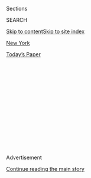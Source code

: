 <div id="app">

<div>

<div>

<div>

<div class="NYTAppHideMasthead css-1q2w90k e1suatyy0">

<div class="section css-ui9rw0 e1suatyy2">

<div class="css-eph4ug er09x8g0">

<div class="css-6n7j50">

</div>

<span class="css-1dv1kvn">Sections</span>

<div class="css-10488qs">

<span class="css-1dv1kvn">SEARCH</span>

</div>

[Skip to content](#site-content)[Skip to site index](#site-index)

</div>

<div id="masthead-section-label" class="css-1wr3we4 eaxe0e00">

[New
York](https://www.nytimes.com/section/nyregion)

</div>

<div class="css-10698na e1huz5gh0">

</div>

</div>

<div id="masthead-bar-one" class="section hasLinks css-15hmgas e1csuq9d3">

<div class="css-uqyvli e1csuq9d0">

</div>

<div class="css-1uqjmks e1csuq9d1">

</div>

<div class="css-9e9ivx">

[](https://myaccount.nytimes.com/auth/login?response_type=cookie&client_id=vi)

</div>

<div class="css-1bvtpon e1csuq9d2">

[Today’s
Paper](https://www.nytimes.com/section/todayspaper)

</div>

</div>

</div>

</div>

<div data-aria-hidden="false">

<div id="site-content" data-role="main">

<div>

<div class="css-1aor85t" style="opacity:0.000000001;z-index:-1;visibility:hidden">

<div class="css-1hqnpie">

<div class="css-epjblv">

<span class="css-17xtcya">[New
York](/section/nyregion)</span><span class="css-x15j1o">|</span><span class="css-fwqvlz">Tech
C.E.O.’s Former Assistant Charged With His Grisly
Murder</span>

</div>

<div class="css-k008qs">

<div class="css-1iwv8en">

<span class="css-18z7m18"></span>

<div>

</div>

</div>

<span class="css-1n6z4y">https://nyti.ms/2OAXcJi</span>

<div class="css-1705lsu">

<div class="css-4xjgmj">

<div class="css-4skfbu" data-role="toolbar" data-aria-label="Social Media Share buttons, Save button, and Comments Panel with current comment count" data-testid="share-tools">

  - 
  - 
  - 
  - 
    
    <div class="css-6n7j50">
    
    </div>

  - 
  - 

</div>

</div>

</div>

</div>

</div>

</div>

<div id="NYT_TOP_BANNER_REGION" class="css-13pd83m">

</div>

<div id="top-wrapper" class="css-1sy8kpn">

<div id="top-slug" class="css-l9onyx">

Advertisement

</div>

[Continue reading the main
story](#after-top)

<div class="ad top-wrapper" style="text-align:center;height:100%;display:block;min-height:250px">

<div id="top" class="place-ad" data-position="top" data-size-key="top">

</div>

</div>

<div id="after-top">

</div>

</div>

<div>

<div id="sponsor-wrapper" class="css-1hyfx7x">

<div id="sponsor-slug" class="css-19vbshk">

Supported by

</div>

[Continue reading the main
story](#after-sponsor)

<div id="sponsor" class="ad sponsor-wrapper" style="text-align:center;height:100%;display:block">

</div>

<div id="after-sponsor">

</div>

</div>

<div class="css-186x18t">

</div>

<div class="css-1vkm6nb ehdk2mb0">

# Tech C.E.O.’s Former Assistant Charged With His Grisly Murder

</div>

The police said the former employee, who had been fired for stealing
$90,000, stabbed and dismembered Fahim Saleh in his Manhattan apartment.

<div class="css-79elbk" data-testid="photoviewer-wrapper">

<div class="css-z3e15g" data-testid="photoviewer-wrapper-hidden">

</div>

<div class="css-1a48zt4 ehw59r15" data-testid="photoviewer-children">

![<span class="css-16f3y1r e13ogyst0" data-aria-hidden="true">Fahim
Saleh was born in Saudi Arabia to Bangladeshi parents who eventually
settled near Poughkeepsie,
N.Y.</span>](https://static01.nyt.com/images/2020/07/16/nyregion/00nycmurder-hfo/00nycmurder-hfo-articleLarge.jpg?quality=75&auto=webp&disable=upscale)

</div>

</div>

<div class="css-18e8msd">

<div class="css-vp77d3 epjyd6m0">

<div class="css-1baulvz">

By [<span class="css-1baulvz" itemprop="name">William K.
Rashbaum</span>](https://www.nytimes.com/by/william-k-rashbaum),
[<span class="css-1baulvz" itemprop="name">Alan
Feuer</span>](https://www.nytimes.com/by/alan-feuer) and
[<span class="css-1baulvz last-byline" itemprop="name">Michael
Gold</span>](https://www.nytimes.com/by/michael-gold)

</div>

</div>

  - 
    
    <div class="css-ld3wwf e16638kd2">
    
    Published July 17, 2020Updated July 19,
    2020
    
    </div>

  - 
    
    <div class="css-4xjgmj">
    
    <div class="css-pvvomx" data-role="toolbar" data-aria-label="Social Media Share buttons, Save button, and Comments Panel with current comment count" data-testid="share-tools">
    
      - 
      - 
      - 
      - 
        
        <div class="css-6n7j50">
        
        </div>
    
      - 
      - 
    
    </div>
    
    </div>

</div>

</div>

<div class="section meteredContent css-1r7ky0e" name="articleBody" itemprop="articleBody">

<div class="css-1fanzo5 StoryBodyCompanionColumn">

<div class="css-53u6y8">

When a young tech entrepreneur with a history of doing business in
Nigeria and Bangladesh was found dismembered this week in his
multimillion dollar Manhattan condominium, the case at first seemed to
have all the trappings of an international thriller.

Someone in a black suit, a mask and latex gloves had followed the
victim, Fahim Saleh, into his apartment while carrying a duffel bag, a
security video showed. The person then subdued Mr. Saleh with a Taser,
stabbed him to death and returned the next day to dismember him with an
electric saw, the police said. One law enforcement official said it
“looked like a professional job.”

But instead of leading detectives toward Mr. Saleh’s overseas business
projects, the evidence quickly pointed to someone close to home, the
police said: his onetime personal assistant.

</div>

</div>

<div class="css-1fanzo5 StoryBodyCompanionColumn">

<div class="css-53u6y8">

On Friday, the former assistant, Tyrese Devon Haspil, 21, was arrested
and charged with murdering Mr. Saleh, 33. Some investigators theorized
that the suspect had tried to make the killing look like a professional
assassination to divert attention from himself.

</div>

</div>

![<span class="css-16f3y1r e13ogyst0">Tyrese Devon Haspil was charged in
the murder of Fahim Saleh, a young tech entrepreneur who was found
dismembered in his luxury Manhattan
condo.</span><span class="css-cch8ym"><span class="css-1dv1kvn">Credit</span><span class="css-cnj6d5 e1z0qqy90" itemprop="copyrightHolder"><span class="css-1ly73wi e1tej78p0">Credit...</span><span>Yuki
Iwamura for The New York
Times</span></span></span>](https://static01.nyt.com/images/2020/07/17/nyregion/17nycmurderNEW/merlin_174686763_a37bfc56-6d6a-49e6-88d7-cf4ac19c3294-videoSixteenByNine3000.jpg)

<div class="css-1fanzo5 StoryBodyCompanionColumn">

<div class="css-53u6y8">

“Mr. Haspil was Mr. Saleh’s executive assistant and handled his finances
and personal matters,” **** the chief of detectives, Rodney K. Harrison,
said at a brief news conference on Friday afternoon. “It is also
believed that he **** owed the victim a significant amount of money.”

According to three officials briefed on the matter, Mr. Saleh had
discovered that Mr. Haspil had stolen roughly $90,000 from him. Though
Mr. Saleh, who friends said was a generous man, fired Mr. Haspil, he did
not report the theft, the officials said. He even offered to arrange a
way for his former employee to work off his debt in what amounted to a
payment plan.

Mr. Haspil, a Long Island native who had recently attended Hofstra
University, was arrested at 8:45 a.m. on Friday in the lobby of a
building at 172 Crosby Street in SoHo, where he had been staying in an
apartment with a female friend, one official said. New York detectives
and federal agents from a U.S. Marshals Service regional fugitive task
force took him into custody.

“He tried to run,” said the building’s superintendent, who declined to
give his name, explaining that he was not authorized to speak on behalf
of the owner. The superintendent added that Mr. Haspil had arrived at
the Crosby Street apartment at some point on Wednesday and that he was
planning to leave on Monday.

</div>

</div>

<div class="css-1fanzo5 StoryBodyCompanionColumn">

<div class="css-53u6y8">

Mr. Haspil, who has no previous criminal record, was formally charged
with second-degree murder on Saturday morning in criminal court in
Manhattan. Judge Jonathan Svetkey ordered him held without bail.

Mr. Haspil’s lawyers, Sam Roberts and Neville Mitchell, said their
client had pleaded not guilty. They were in the early stages of
gathering facts in a complex case, they said in a statement.

“We urge the public to keep an open mind,” the lawyers said. “There is
much more to this narrative than the accusations, an arrest by the
police and a charge by the district attorney.”

Mr. Saleh was [discovered dead on
Tuesday](https://www.nytimes.com/2020/07/15/nyregion/fahim-saleh-lower-east-side-murder.html?module=inline),
when his cousin went to check on him at his $2.25 million condo in a
luxury building on East Houston Street on the Lower East Side. The
cousin, officials said, was worried after not hearing from him for about
a day.

When the cousin got to the apartment, the police said, she discovered a
horrifying scene: Mr. Saleh’s head and limbs had been removed, and parts
of his body had been placed in plastic bags designed for construction
debris. An electric saw was plugged in nearby. (The police had
originally said Mr. Saleh’s sister had made the discovery.)

Investigators have concluded that Mr. Saleh had been killed the day
before, according to a fourth official with knowledge of the inquiry.

A video shows the man the police believe to be Mr. Haspil following Mr.
Saleh into his building and then into an elevator, where they appear to
engage in small talk, the officials said.

</div>

</div>

<div class="css-1fanzo5 StoryBodyCompanionColumn">

<div class="css-53u6y8">

The suspect was dressed in a black three-piece suit and wore a black
mask and latex gloves, the officials said. He was carrying a duffel bag.

As the two men left the elevator, which opened directly into Mr. Saleh’s
seventh-floor unit, the assailant fired a Taser into Mr. Saleh’s back,
immobilizing him, at about 1:44 p.m. on Monday, according to a criminal
complaint. He then stabbed Mr. Saleh to death, wounding him multiple
times in his neck and torso.

The next morning, Mr. Haspil used a credit card to hire a car to go to a
Home Depot, on West 23rd Street in Manhattan, and to buy an electric saw
and cleaning supplies, the fourth official said. The criminal complaint
said he was captured on video by a store camera buying the goods at 9:30
a.m.

Later that day, dressed in a gray hooded sweatshirt, the assailant
returned to Mr. Saleh’s apartment to dismember the body and clean up the
crime scene.

Security video from inside Mr. Saleh’s elevator showed that the suspect
used a portable vacuum cleaner, perhaps in an effort to remove residue
that was left behind when the Taser was fired, the officials said.

But while the assailant was cutting up the body, Mr. Saleh’s cousin
buzzed the apartment from the building’s lobby. Before she got upstairs,
the attacker fled through a back door and down a stairwell, officials
said.

Only four years ago, Mr. Haspil graduated from Central High School in
Valley Stream, N.Y., where he won an award for website design, according
to local news articles. In 2017, he entered Hofstra as a member of its
class of 2021.

</div>

</div>

<div class="css-1fanzo5 StoryBodyCompanionColumn">

<div class="css-53u6y8">

Detectives believe that he began working for Mr. Saleh when he was 16,
and eventually started managing some of his finances as well as taking
care of personal matters, like caring for his dog. One official said Mr.
Saleh paid him well enough that he was able to settle the debts of
several members of his family.

</div>

</div>

<div class="css-79elbk" data-testid="photoviewer-wrapper">

<div class="css-z3e15g" data-testid="photoviewer-wrapper-hidden">

</div>

<div class="css-1a48zt4 ehw59r15" data-testid="photoviewer-children">

![<span class="css-16f3y1r e13ogyst0" data-aria-hidden="true">Detectives
believe that the motive for the killing stemmed from Mr. Saleh having
discovered that Mr. Haspil had stolen roughly $90,000 from him, two
officials familiar with the investigation said.
</span><span class="css-cnj6d5 e1z0qqy90" itemprop="copyrightHolder"><span class="css-1ly73wi e1tej78p0">Credit...</span><span>Yuki
Iwamura for The New York
Times</span></span>](https://static01.nyt.com/images/2020/07/17/nyregion/17nycmurder2/merlin_174684039_ff8c8003-b39b-4085-98c2-9ee11433abaa-articleLarge.jpg?quality=75&auto=webp&disable=upscale)

</div>

</div>

<div class="css-1fanzo5 StoryBodyCompanionColumn">

<div class="css-53u6y8">

Mr. Haspil had recently lived on Woodruff Avenue in Brooklyn, where Kate
Hain, one of his neighbors, said that nothing about him suggested he was
capable of homicide.

“He and his roommate seemed to keep to themselves and not cause any
issues in the building,” Ms. Hain said. She added that Mr. Haspil had
done “nothing unusual” in all the time he lived there.

Mr. Saleh was born in Saudi Arabia to Bangladeshi parents who eventually
settled near Poughkeepsie, N.Y., a small city on the Hudson River. In a
statement this week, his family called his death an “unfathomable”
shock.

After graduating from Bentley University in Waltham, Mass., in 2009, he
built an app called PrankDial that allowed users to send prerecorded
prank calls. Mr. Saleh has said he eventually built PrankDial into a $10
million business.

Mr. Saleh went on to found Pathao, a motorcycle ride-sharing start-up in
Bangladesh. He left that company in 2018 to begin a similar venture in
Nigeria, an app known as Gokada. He was also the founding partner in a
Manhattan-based venture capital fund, Adventure Capital, that invested
in similar transit start-ups in Colombia and Bangladesh.

</div>

</div>

<div class="css-1fanzo5 StoryBodyCompanionColumn">

<div class="css-53u6y8">

Shortly after 5 p.m. on Friday, Mr. Haspil was led out of the Seventh
Precinct station house on the Lower East Side in handcuffs and a white
jumpsuit. He declined to answer questions fired at him by reporters.

Initially, a law enforcement official had described Mr. Saleh’s death as
a “hit,” but some investigators now believe that Mr. Haspil may have
tried to make the killing look like a professional assassination in an
effort to trick detectives into thinking it was linked to Mr. Saleh’s
business deals.

Still, one investigator said that Mr. Haspil made “several rookie
mistakes” — including buying a Taser online with his own credit card and
signing for the package when it arrived in June.

The superintendent at the Crosby Street apartment said the police told
him that Mr. Haspil had also used one of Mr. Saleh’s credit cards to buy
balloons to celebrate the birthday of the woman he was staying with. On
Friday afternoon, the superintendent said, the balloons were still in
the apartment.

“The credit card was used to buy balloons, and this and that, because he
was with a girl for her birthday,” the superintendent said. “How stupid
can you be?”

Reporting was contributed by Nicole Hong, Sean Piccoli, Juliana Kim and
Daniel E. Slotnik. Kitty Bennett contributed research.

</div>

</div>

</div>

<div>

</div>

<div>

</div>

<div>

</div>

<div>

<div id="bottom-wrapper" class="css-1ede5it">

<div id="bottom-slug" class="css-l9onyx">

Advertisement

</div>

[Continue reading the main
story](#after-bottom)

<div id="bottom" class="ad bottom-wrapper" style="text-align:center;height:100%;display:block;min-height:90px">

</div>

<div id="after-bottom">

</div>

</div>

</div>

</div>

</div>

## Site Index

<div>

</div>

## Site Information Navigation

  - [© <span>2020</span> <span>The New York Times
    Company</span>](https://help.nytimes.com/hc/en-us/articles/115014792127-Copyright-notice)

<!-- end list -->

  - [NYTCo](https://www.nytco.com/)
  - [Contact
    Us](https://help.nytimes.com/hc/en-us/articles/115015385887-Contact-Us)
  - [Work with us](https://www.nytco.com/careers/)
  - [Advertise](https://nytmediakit.com/)
  - [T Brand Studio](http://www.tbrandstudio.com/)
  - [Your Ad
    Choices](https://www.nytimes.com/privacy/cookie-policy#how-do-i-manage-trackers)
  - [Privacy](https://www.nytimes.com/privacy)
  - [Terms of
    Service](https://help.nytimes.com/hc/en-us/articles/115014893428-Terms-of-service)
  - [Terms of
    Sale](https://help.nytimes.com/hc/en-us/articles/115014893968-Terms-of-sale)
  - [Site
    Map](https://spiderbites.nytimes.com)
  - [Help](https://help.nytimes.com/hc/en-us)
  - [Subscriptions](https://www.nytimes.com/subscription?campaignId=37WXW)

</div>

</div>

</div>

</div>
